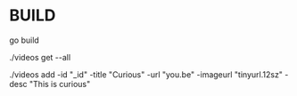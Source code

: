 
# BUILD
go build

./videos get --all

./videos add -id "_id" -title "Curious" -url "you.be" -imageurl "tinyurl.12sz" -desc "This is curious"
